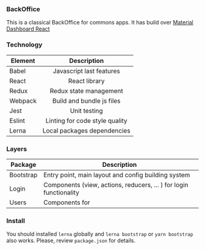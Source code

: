 ### BackOffice

This is a classical BackOffice for commons apps. It has build over [Material Dashboard React](https://www.creative-tim.com/product/material-dashboard-react)

### Technology

| Element       | Description                     | 
| --------------|:-------------------------------:| 
| Babel         | Javascript last features        |   
| React         | React library                   |
| Redux         | Redux state management          |
| Webpack       | Build and bundle js files       | 
| Jest          | Unit testing                    |
| Eslint        | Linting for code style quality  |
| Lerna         | Local packages dependencies     |


### Layers

|Package| Description  |
|-------|--------------|
|Bootstrap| Entry point, main layout and config building system |
|Login| Components (view, actions, reducers, ... ) for login functionality |
|Users| Components for  |


### Install

You should installed `lerna` globally and `lerna bootstrap` or `yarn bootstrap` also works.
Please, review `package.json` for details.  


